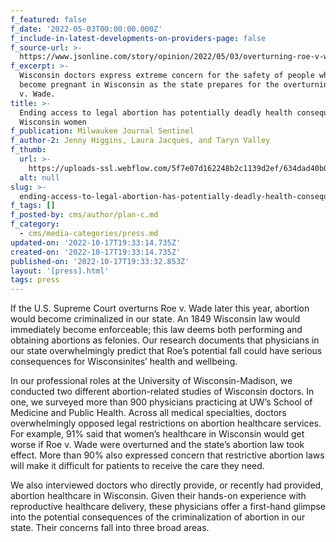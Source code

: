 ```yaml
---
f_featured: false
f_date: '2022-05-03T00:00:00.000Z'
f_include-in-latest-developments-on-providers-page: false
f_source-url: >-
  https://www.jsonline.com/story/opinion/2022/05/03/overturning-roe-v-wade-would-disastrous-wisconsin/9616822002/
f_excerpt: >-
  Wisconsin doctors express extreme concern for the safety of people who can
  become pregnant in Wisconsin as the state prepares for the overturning of Roe
  v. Wade.
title: >-
  Ending access to legal abortion has potentially deadly health consequences for
  Wisconsin women
f_publication: Milwaukee Journal Sentinel
f_author-2: Jenny Higgins, Laura Jacques, and Taryn Valley
f_thumb:
  url: >-
    https://uploads-ssl.webflow.com/5f7e07d162248b2c1139d2ef/634dad40b0dc4b089c778efd_12a8c7d8-ccba-4985-afa4-a421008c00d5-GTY_1236273858.webp
  alt: null
slug: >-
  ending-access-to-legal-abortion-has-potentially-deadly-health-consequences-for-wisconsin-women
f_tags: []
f_posted-by: cms/author/plan-c.md
f_category:
  - cms/media-categories/press.md
updated-on: '2022-10-17T19:33:14.735Z'
created-on: '2022-10-17T19:33:14.735Z'
published-on: '2022-10-17T19:33:32.853Z'
layout: '[press].html'
tags: press
---
```


If the U.S. Supreme Court overturns Roe v. Wade later this year, abortion would become criminalized in our state. An 1849 Wisconsin law would immediately become enforceable; this law deems both performing and obtaining abortions as felonies. Our research documents that physicians in our state overwhelmingly predict that Roe’s potential fall could have serious consequences for Wisconsinites’ health and wellbeing.

In our professional roles at the University of Wisconsin-Madison, we conducted two different abortion-related studies of Wisconsin doctors. In one, we surveyed more than 900 physicians practicing at UW’s School of Medicine and Public Health. Across all medical specialties, doctors overwhelmingly opposed legal restrictions on abortion healthcare services. For example, 91% said that women’s healthcare in Wisconsin would get worse if Roe v. Wade were overturned and the state’s abortion law took effect. More than 90% also expressed concern that restrictive abortion laws will make it difficult for patients to receive the care they need.

We also interviewed doctors who directly provide, or recently had provided, abortion healthcare in Wisconsin. Given their hands-on experience with reproductive healthcare delivery, these physicians offer a first-hand glimpse into the potential consequences of the criminalization of abortion in our state. Their concerns fall into three broad areas.
